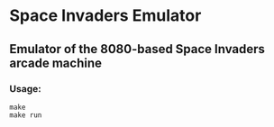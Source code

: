 # Space Invaders Emulator
## Emulator of the 8080-based Space Invaders arcade machine
### Usage: 
```
make
make run
```
